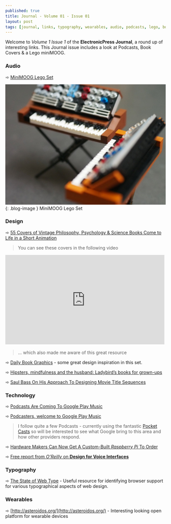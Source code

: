 ```yaml
---
published: true
title: Journal - Volume 01 - Issue 01
layout: post
tags: [journal, links, typography, wearables, audio, podcasts, lego, books]
---
```

Welcome to _Volume 1 Issue 1_ of the **ElectronicPress Journal**, a round up of interesting links. This Journal issue includes a look at Podcasts, Book Covers & a Lego miniMOOG.

### Audio
➾ [MiniMOOG Lego Set](http://createdigitalmusic.com/2015/10/check-out-this-amazing-minimoog-lego-set-and-help-make-it-real/)

![MiniMOOG Lego Set](https://raw.githubusercontent.com/whitingx/whitingx.github.io/master/_posts/images/minimoog-lego.jpg "MiniMOOG Lego Set"){: .blog-image }
<span class="blog-image-caption">MiniMOOG Lego Set</span>

### Design
➾ [55 Covers of Vintage Philosophy, Psychology & Science Books Come to Life in a Short Animation](http://www.openculture.com/2015/10/55-covers-of-vintage-philosophy-psychology-science-books-come-to-life-in-a-short-animation.html)

> You can see these covers in the following video

<iframe src="https://player.vimeo.com/video/141891887?color=ffffff&portrait=0&badge=0" width="500" height="281" frameborder="0" webkitallowfullscreen mozallowfullscreen allowfullscreen></iframe>

> ... which also made me aware of this great resource

➾ [Daily Book Graphics](https://www.flickr.com/photos/23473719@N08/sets/72157614217203215/) - some great design inspiration in this set.

➾ [Hipsters, mindfulness and the husband: Ladybird’s books for grown-ups](http://www.creativereview.co.uk/cr-blog/2015/october/hipsters-mindfulness-and-the-husband-ladybirds-books-for-grown-ups/)

➾ [Saul Bass On His Approach To Designing Movie Title Sequences](https://medium.com/art-science/saul-bass-on-his-approach-to-designing-movie-title-sequences-47fd537c457b)

### Technology
➾ [Podcasts Are Coming To Google Play Music](http://www.androidpolice.com/2015/10/27/podcasts-are-coming-to-google-play-music-soon-podcasters-can-start-uploading-now/)

➾ [Podcasters, welcome to Google Play Music](http://officialandroid.blogspot.co.uk/2015/10/podcasters-welcome-to-google-play-music.html)

> I follow quite a few Podcasts - currently using the fantastic [Pocket Casts](http://www.shiftyjelly.com/pocketcasts) so will be interested to see what Google bring to this area and how other providers respond.

➾ [Hardware Makers Can Now Get A Custom-Built _Raspberry Pi_ To Order](http://readwrite.com/2015/10/27/custom-built-raspberry-pi)

➾ [Free report from _O’Reilly_ on **Design for Voice Interfaces**](http://www.oreilly.com/design/free/design-for-voice-interfaces.csp)

### Typography
➾ [The State of Web Type](http://stateofwebtype.com/) - Useful resource for identifying browser support for various typographical aspects of web design.

### Wearables
➾ [http://asteroidos.org/](http://asteroidos.org/) - Interesting looking open platform for wearable devices
